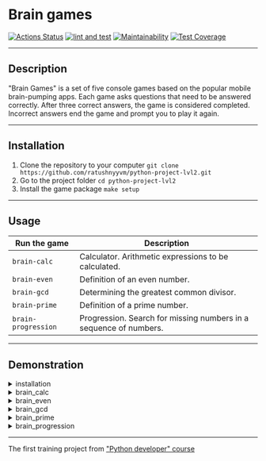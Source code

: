 # Brain games

[![Actions Status](https://github.com/ratushnyyvm/python-project-lvl1/workflows/hexlet-check/badge.svg)](https://github.com/ratushnyyvm/python-project-lvl1/actions)
[![lint and test](https://github.com/ratushnyyvm/python-project-lvl1/actions/workflows/brain-games-CI.yml/badge.svg)](https://github.com/ratushnyyvm/python-project-lvl1/actions/workflows/brain-games-CI.yml)
[![Maintainability](https://api.codeclimate.com/v1/badges/0b9b52f59c4b42e900d3/maintainability)](https://codeclimate.com/github/ratushnyyvm/python-project-lvl1/maintainability)
[![Test Coverage](https://api.codeclimate.com/v1/badges/0b9b52f59c4b42e900d3/test_coverage)](https://codeclimate.com/github/ratushnyyvm/python-project-lvl1/test_coverage)

---

## Description
"Brain Games" is a set of five console games based on the popular mobile brain-pumping apps. Each game asks questions that need to be answered correctly. After three correct answers, the game is considered completed. Incorrect answers end the game and prompt you to play it again.

---

## Installation

1. Clone the repository to your computer `git clone https://github.com/ratushnyyvm/python-project-lvl2.git`
2. Go to the project folder `cd python-project-lvl2`
3. Install the game package `make setup`

---

## Usage

| Run the game        | Description                                                       |
|---------------------|-------------------------------------------------------------------|
| `brain-calc`        | Calculator. Arithmetic expressions to be calculated.              |
| `brain-even`        | Definition of an even number.                                     |
| `brain-gcd`         | Determining the greatest common divisor.                          |
| `brain-prime`       | Definition of a prime number.                                     |
| `brain-progression` | Progression. Search for missing numbers in a sequence of numbers. |

---

## Demonstration

<details>
  <summary>installation</summary>
    
  [![asciicast](https://asciinema.org/a/LTGDQ0FKulquqcR4nOFHLKJAQ.svg)](https://asciinema.org/a/LTGDQ0FKulquqcR4nOFHLKJAQ)
</details>

<details>
  <summary>brain_calc</summary>
    
  ### win
  [![asciicast](https://asciinema.org/a/wlH3YnemKkvupRP4Bk8SBgHlm.svg)](https://asciinema.org/a/wlH3YnemKkvupRP4Bk8SBgHlm)

  ### loss
  [![asciicast](https://asciinema.org/a/iSlmp2GNEEx3NOxPlGTAkwEkv.svg)](https://asciinema.org/a/iSlmp2GNEEx3NOxPlGTAkwEkv)
</details>

<details>
  <summary>brain_even</summary>
    
  ### win
  [![asciicast](https://asciinema.org/a/qnF9f0NEfQPFC00FdtYl7fLgN.svg)](https://asciinema.org/a/qnF9f0NEfQPFC00FdtYl7fLgN)

  ### loss
  [![asciicast](https://asciinema.org/a/RX2vFe4QPw2Ib3iAdLxRQYSNZ.svg)](https://asciinema.org/a/RX2vFe4QPw2Ib3iAdLxRQYSNZ)
</details>

<details>
  <summary>brain_gcd</summary>
    
  ### win
  [![asciicast](https://asciinema.org/a/MwP56gOHD4Cnr2MLktqs5cKuj.svg)](https://asciinema.org/a/MwP56gOHD4Cnr2MLktqs5cKuj)

  ### loss
  [![asciicast](https://asciinema.org/a/PqMbAujzS7f2U9zBosR0UEdgg.svg)](https://asciinema.org/a/PqMbAujzS7f2U9zBosR0UEdgg)
</details>

<details>
  <summary>brain_prime</summary>
    
  ### win
  [![asciicast](https://asciinema.org/a/NiZrQUlahzg5nwLO3BBdUKdZQ.svg)](https://asciinema.org/a/NiZrQUlahzg5nwLO3BBdUKdZQ)

  ### loss
  [![asciicast](https://asciinema.org/a/YGAl0k2KlYwh8dH24YP6SOYmR.svg)](https://asciinema.org/a/YGAl0k2KlYwh8dH24YP6SOYmR)
</details>

<details>
  <summary>brain_progression</summary>
    
  ### win
  [![asciicast](https://asciinema.org/a/FK5p0Dmxtg02b2xEswd4YRCbE.svg)](https://asciinema.org/a/FK5p0Dmxtg02b2xEswd4YRCbE)

  ### loss
  [![asciicast](https://asciinema.org/a/3oO7JjUsj0romQOucELlwqYM9.svg)](https://asciinema.org/a/3oO7JjUsj0romQOucELlwqYM9)
</details>

---

The first training project from ["Python developer" course](https://ru.hexlet.io/programs/python)